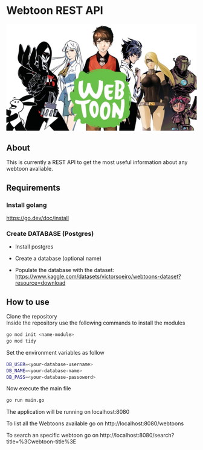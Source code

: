 # Webtoon REST API
![Cover](https://raw.githubusercontent.com/LuigiEnzoFerrari/Webtoon-API/master/.github/images/webtoons_background.jpg)  
## About  

This is currently a REST API to get the most useful information about any webtoon avaliable.

## Requirements  

### Install golang  

https://go.dev/doc/install  

### Create DATABASE (Postgres)

* Install postgres

* Create a database (optional name)

* Populate the database with the dataset: https://www.kaggle.com/datasets/victorsoeiro/webtoons-dataset?resource=download  

## How to use  

Clone the repository  
Inside the repository use the following commands to install the modules
```sh
go mod init <name-module>
go mod tidy
```
Set the environment variables as follow
```sh
DB_USER=<your-database-username>
DB_NAME=<your-database-name>
DB_PASS=<your-database-passoword>
```

Now  execute the main file  

```sh
go run main.go
```  
The application will be running on localhost:8080  

To list all the Webtoons available go on http://localhost:8080/webtoons 

To search an specific webtoon go on http://localhost:8080/search?title=%3Cwebtoon-title%3E  


